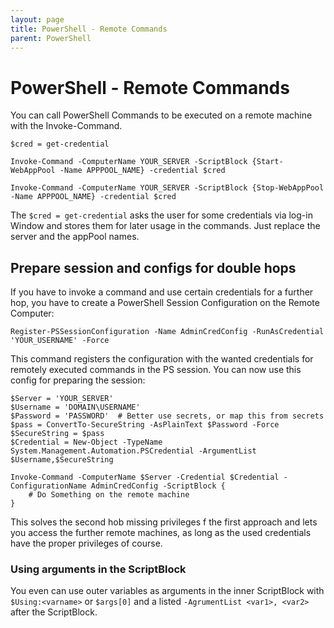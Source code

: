 ```yaml
---
layout: page
title: PowerShell - Remote Commands
parent: PowerShell
---
```


# PowerShell - Remote Commands

You can call PowerShell Commands to be executed on a remote machine with the Invoke-Command. 

```shell
$cred = get-credential

Invoke-Command -ComputerName YOUR_SERVER -ScriptBlock {Start-WebAppPool -Name APPPOOL_NAME} -credential $cred

Invoke-Command -ComputerName YOUR_SERVER -ScriptBlock {Stop-WebAppPool -Name APPPOOL_NAME} -credential $cred
```

The `$cred = get-credential` asks the user for some credentials via log-in Window and stores them for later usage in the commands. Just replace the server and the appPool names.


## Prepare session and configs for double hops

If you have to invoke a command and use certain credentials for a further hop, you have to create a PowerShell Session Configuration on the Remote Computer:

`Register-PSSessionConfiguration -Name AdminCredConfig -RunAsCredential 'YOUR_USERNAME' -Force`

This command registers the configuration with the wanted credentials for remotely executed commands in the PS session.
You can now use this config for preparing the session:

```shell
$Server = 'YOUR_SERVER'
$Username = 'DOMAIN\USERNAME'
$Password = 'PASSWORD'  # Better use secrets, or map this from secrets
$pass = ConvertTo-SecureString -AsPlainText $Password -Force
$SecureString = $pass
$Credential = New-Object -TypeName System.Management.Automation.PSCredential -ArgumentList $Username,$SecureString 

Invoke-Command -ComputerName $Server -Credential $Credential -ConfigurationName AdminCredConfig -ScriptBlock {
    # Do Something on the remote machine
} 
```

This solves the second hob missing privileges f the first approach and lets you access the further remote machines, as long as the used credentials have the proper privileges of course.

### Using arguments in the ScriptBlock

You even can use outer variables as arguments in the inner ScriptBlock with `$Using:<varname>` or `$args[0]` and a listed `-AgrumentList <var1>, <var2>` after the ScriptBlock.